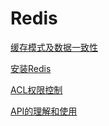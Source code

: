 # Redis

[缓存模式及数据一致性](./subfile/_4缓存模式及数据一致性.md)

[安装Redis](./subfile/_1安装Redis.md)

[ACL权限控制](./subfile/_2ACL权限控制.md)

[API的理解和使用](./subfile/_3API的理解和使用.md)

